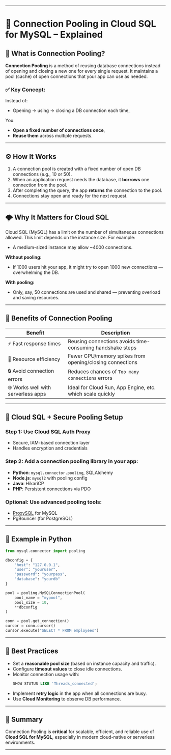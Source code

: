 
---

# 🔁 Connection Pooling in Cloud SQL for MySQL – Explained

## 📌 What is Connection Pooling?

**Connection Pooling** is a method of reusing database connections instead of opening and closing a new one for every single request. It maintains a pool (cache) of open connections that your app can use as needed.

### ✅ Key Concept:
Instead of:
- Opening → using → closing a DB connection each time,

You:
- **Open a fixed number of connections once**,
- **Reuse them** across multiple requests.

---

## ⚙️ How It Works

1. A connection pool is created with a fixed number of open DB connections (e.g., 10 or 50).
2. When an application request needs the database, it **borrows** one connection from the pool.
3. After completing the query, the app **returns** the connection to the pool.
4. Connections stay open and ready for the next request.

---

## 🌩 Why It Matters for Cloud SQL

Cloud SQL (MySQL) has a limit on the number of simultaneous connections allowed. This limit depends on the instance size. For example:
- A medium-sized instance may allow ~4000 connections.

**Without pooling:**
- If 1000 users hit your app, it might try to open 1000 new connections — overwhelming the DB.

**With pooling:**
- Only, say, 50 connections are used and shared — preventing overload and saving resources.

---

## 🚀 Benefits of Connection Pooling

| Benefit                  | Description                                                   |
|--------------------------|---------------------------------------------------------------|
| ⚡ Fast response times    | Reusing connections avoids time-consuming handshake steps     |
| 🧠 Resource efficiency    | Fewer CPU/memory spikes from opening/closing connections      |
| 🔒 Avoid connection errors | Reduces chances of `Too many connections` errors              |
| 🌐 Works well with serverless apps | Ideal for Cloud Run, App Engine, etc. which scale quickly |

---

## 🔐 Cloud SQL + Secure Pooling Setup

### Step 1: Use Cloud SQL Auth Proxy
- Secure, IAM-based connection layer
- Handles encryption and credentials

### Step 2: Add a connection pooling library in your app:
- **Python**: `mysql.connector.pooling`, SQLAlchemy
- **Node.js**: `mysql2` with pooling config
- **Java**: HikariCP
- **PHP**: Persistent connections via PDO

### Optional: Use advanced pooling tools:
- [ProxySQL](https://proxysql.com/) for MySQL
- PgBouncer (for PostgreSQL)

---

## 🧪 Example in Python

```python
from mysql.connector import pooling

dbconfig = {
    "host": "127.0.0.1",
    "user": "youruser",
    "password": "yourpass",
    "database": "yourdb"
}

pool = pooling.MySQLConnectionPool(
    pool_name = "mypool",
    pool_size = 10,
    **dbconfig
)

conn = pool.get_connection()
cursor = conn.cursor()
cursor.execute("SELECT * FROM employees")
```

---

## 🧠 Best Practices

- Set a **reasonable pool size** (based on instance capacity and traffic).
- Configure **timeout values** to close idle connections.
- Monitor connection usage with:
  ```sql
  SHOW STATUS LIKE 'Threads_connected';
  ```
- Implement **retry logic** in the app when all connections are busy.
- Use **Cloud Monitoring** to observe DB performance.

---

## 🧾 Summary

Connection Pooling is **critical** for scalable, efficient, and reliable use of **Cloud SQL for MySQL**, especially in modern cloud-native or serverless environments.

---
